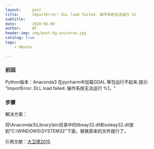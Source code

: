 ```yaml
---
layout:     post
title:      ImportError: DLL load failed: 操作系统无法运行 %1
subtitle:   
date:       2020-06-09
author:     WT
header-img: img/post-bg-universe.jpg
catalog: true
tags:
    - Ubuntu
    
---
```



### 前因 ###

Python版本：Anaconda3
在pycharm中加载GDAL 等包运行不起来,提示: "ImportError: DLL load failed: 操作系统无法运行 %1。"



  
### 步骤 ###

解决方案：

将\Anaconda3\Library\bin目录中的libeay32.dll和ssleay32.dll放到“C:\\WINDOWS\SYSTEM32\"下面，替换原来的文件就行了。

引用文献：[大卫德2015](https://zhuanlan.zhihu.com/p/32863888)  